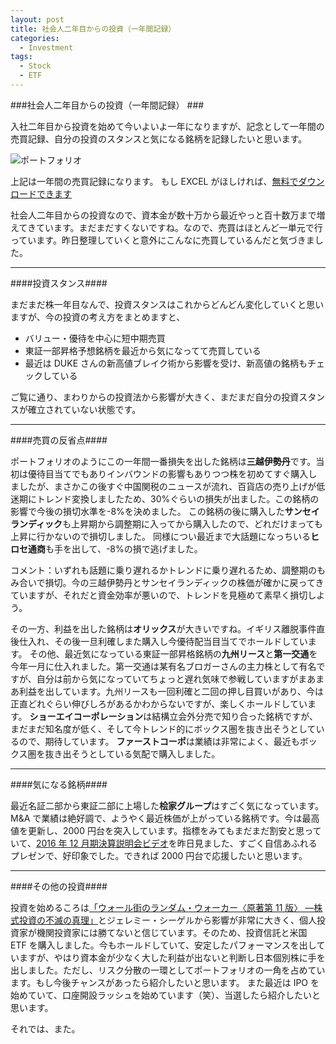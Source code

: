 ```yaml
---
layout: post
title: 社会人二年目からの投資（一年間記録）
categories:
  - Investment
tags:
  - Stock
  - ETF
---
```


###社会人二年目からの投資（一年間記録） ###

入社二年目から投資を始めて今いよいよ一年になりますが、記念として一年間の売買記録、自分の投資のスタンスと気になる銘柄を記録したいと思います。

![ポートフォリオ](https://cloud.githubusercontent.com/assets/3340277/24067164/5edeb6c4-0bbc-11e7-8462-155987a2d78c.png)

上記は一年間の売買記録になります。
もし EXCEL がほしければ、[無料でダウンロードできます](http://happy.kabu-web.net/kabu_tool_6.html)

社会人二年目からの投資なので、資本金が数十万から最近やっと百十数万まで増えてきています。まだまだすくないですね。なので、売買はほとんど一単元で行っています。昨日整理していくと意外にこんなに売買しているんだと気づきました。

---

####投資スタンス####

まだまだ株一年目なんで、投資スタンスはこれからどんどん変化していくと思いますが、今の投資の考え方をまとめますと、

- バリュー・優待を中心に短中期売買
- 東証一部昇格予想銘柄を最近から気になってて売買している
- 最近は DUKE さんの新高値ブレイク術から影響を受け、新高値の銘柄もチェックしている

ご覧に通り、まわりからの投資法から影響が大きく、まだまだ自分の投資スタンスが確立されていない状態です。

---

####売買の反省点####

ポートフォリオのようにこの一年間一番損失を出した銘柄は**三越伊勢丹**です。当初は優待目当てでもありインバウンドの影響もありつつ株を初めてすぐ購入しましたが、まさかこの後すぐ中国関税のニュースが流れ、百貨店の売り上げが低迷期にトレンド変換しましたため、30%ぐらいの損失が出ました。この銘柄の影響で今後の損切水準を-8%を決めました。
この銘柄の後に購入した**サンセイランディック**も上昇期から調整期に入ってから購入したので、どれだけまっても上昇に行かないので損切しました。
同様につい最近まで大話題になっちいる**ヒロセ通商**も手を出して、-8%の損で逃げました。

コメント：いずれも話題に乗り遅れるかトレンドに乗り遅れるため、調整期のもみ合いで損切。今の三越伊勢丹とサンセイランディックの株価が確かに戻ってきていますが、それだと資金効率が悪いので、トレンドを見極めて素早く損切しよう。

その一方、利益を出した銘柄は**オリックス**が大きいですね。イギリス離脱事件直後仕入れ、その後一旦利確しまた購入し今優待配当目当てでホールドしています。
その他、最近気になっている東証一部昇格銘柄の**九州リース**と**第一交通**を今年一月に仕入れました。第一交通は某有名ブロガーさんの主力株として有名ですが、自分は前から気になっていてちょっと遅れ気味で参戦していますがまあまあ利益を出しています。九州リースも一回利確と二回の押し目買いがあり、今は正直どれぐらい伸びしろがあるかわからないですが、楽しくホールドしています。
**ショーエイコーポレーション**は結構立会外分売で知り合った銘柄ですが、まだまだ知名度が低く、そして今トレンド的にボックス圏を抜き出そうとしているので、期待しています。
**ファーストコーポ**は業績は非常によく、最近もボックス圏を抜き出そうとしている気配で購入しました。

---

####気になる銘柄####

最近名証二部から東証二部に上場した**桧家グループ**はすごく気になっています。M&A で業績は絶好調で、ようやく最近株価が上がっている銘柄です。今は最高値を更新し、2000 円台を突入しています。指標をみてもまだまだ割安と思っていて、[2016 年 12 月期決算説明会ビデオ](http://www.irbroadstreaming.net/ir/1413/2016_4q/m/tablet.html#pc=true)を昨日見ました、すごく自信あふれるプレゼンで、好印象でした。できれば 2000 円台で応援したいと思います。

---

####その他の投資####

投資を始めるころは[「ウォール街のランダム・ウォーカー〈原著第 11 版〉 ―株式投資の不滅の真理」](https://www.amazon.co.jp/%E3%82%A6%E3%82%A9%E3%83%BC%E3%83%AB%E8%A1%97%E3%81%AE%E3%83%A9%E3%83%B3%E3%83%80%E3%83%A0%E3%83%BB%E3%82%A6%E3%82%A9%E3%83%BC%E3%82%AB%E3%83%BC%E3%80%88%E5%8E%9F%E8%91%97%E7%AC%AC11%E7%89%88%E3%80%89-%E2%80%95%E6%A0%AA%E5%BC%8F%E6%8A%95%E8%B3%87%E3%81%AE%E4%B8%8D%E6%BB%85%E3%81%AE%E7%9C%9F%E7%90%86-%E3%83%90%E3%83%BC%E3%83%88%E3%83%B3%E3%83%BB%E3%83%9E%E3%83%AB%E3%82%AD%E3%83%BC%E3%83%AB/dp/4532356873)とジェレミー・シーゲルから影響が非常に大きく、個人投資家が機関投資家には勝てないと信じています。そのため、投資信託と米国 ETF を購入しました。今もホールドしていて、安定したパフォーマンスを出していますが、やはり資本金が少なく大した利益が出ないと判断し日本個別株に手を出しました。ただし、リスク分散の一環としてポートフォリオの一角を占めています。もし今後チャンスがあったら紹介したいと思います。
また最近は IPO を始めていて、口座開設ラッシュを始めています（笑）、当選したら紹介したいと思います。

それでは、また。
